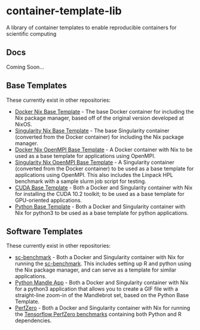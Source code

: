 # container-template-lib
A library of container templates to enable reproducible containers for scientific computing

## Docs
Coming Soon...

## Base Templates
These currently exist in other repositories:
- [Docker Nix Base Template](https://github.com/XSEDE/docker-centos-nix-base) - The base Docker container for including the Nix package manager, based off of the original version developed at NixOS.
- [Singularity Nix Base Template](https://github.com/XSEDE/singularity-nix-base) - The base Singularity container (converted from the Docker container) for including the Nix package manager.
- [Docker Nix OpenMPI Base Template](https://github.com/XSEDE/docker-centos-nix-openmpi) - A Docker container with Nix to be used as a base template for applications using OpenMPI.
- [Singularity Nix OpenMPI Base Template](https://github.com/XSEDE/singularity-nix-openmpi) - A Singularity container (converted from the Docker container) to be used as a base template for applications using OpenMPI.  This also includes the Linpack HPL benchmark with a sample slurm job script for testing.
- [CUDA Base Template](https://github.com/XSEDE/nix-container-cuda-10.2) - Both a Docker and Singularity container with Nix for installing the CUDA 10.2 toolkit; to be used as a base template for GPU-oriented applications.
- [Python Base Template](https://github.com/XSEDE/nix-container-python) - Both a Docker and Singularity container with Nix for python3 to be used as a base template for python applications.

## Software Templates
These currently exist in other repositories:
- [sc-benchmark](https://github.com/XSEDE/nix-container-sc-benchmark) - Both a Docker and Singularity container with Nix for running the [sc-benchmark](https://github.com/FredHutch/sc-benchmark).  This includes setting up R and python using the Nix package manager, and can serve as a template for similar applications.
- [Python Mandle App](https://github.com/XSEDE/nix-container-python-mandle) - Both a Docker and Singularity container with Nix for a python3 application that allows you to create a GIF file with a straight-line zoom-in of the Mandlebrot set, based on the Python Base Template.
- [PerfZero](https://github.com/XSEDE/nix-container-perfzero) - Both a Docker and Singularity container with Nix for running the [Tensorflow PerfZero benchmarks](https://github.com/tensorflow/benchmarks/tree/master/perfzero) containing both Python and R dependencies.
